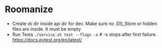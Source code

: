 # Roomanize

* Create `db` dir inside api dir for dev. Make sure no .DS_Store or hidden files are inside. It must be empty
* Run Tests `./service.sh test --flags -x` # -x stops after first failure. https://docs.pytest.org/en/latest/
